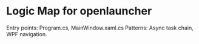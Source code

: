 # Logic Map for openlauncher

Entry points: Program.cs, MainWindow.xaml.cs
Patterns: Async task chain, WPF navigation.